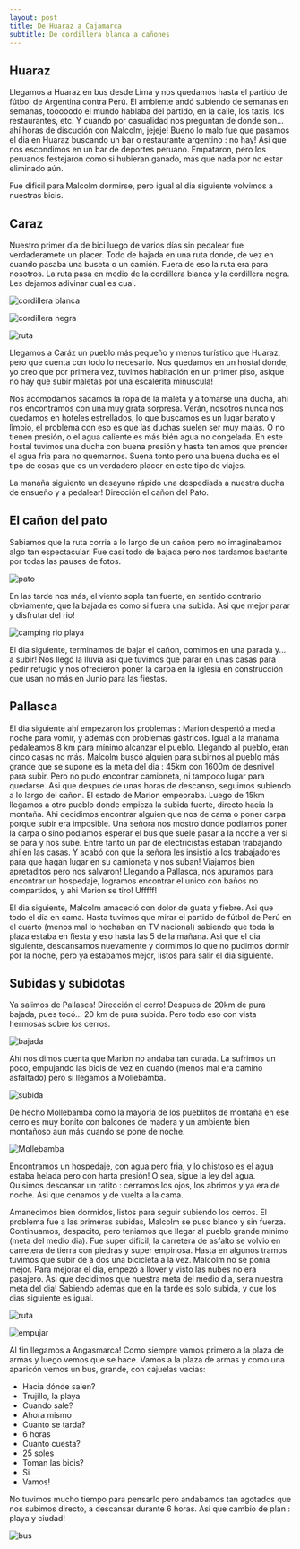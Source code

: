 ```yaml
---
layout: post
title: De Huaraz a Cajamarca
subtitle: De cordillera blanca a cañones
---
```


## Huaraz 

Llegamos a Huaraz en bus desde Lima y nos quedamos hasta el partido de fútbol de Argentina contra Perú. El ambiente andó subiendo de semanas en semanas, tooooodo el mundo hablaba del partido, en la calle, los taxis, los restaurantes, etc. Y cuando por casualidad nos preguntan de donde son... ahí horas de discución con Malcolm, jejeje!
Bueno lo malo fue que pasamos el dia en Huaraz buscando un bar o restaurante argentino : no hay! Asi que nos escondimos en un bar de deportes peruano. Empataron, pero los peruanos festejaron como si hubieran ganado, más que nada por no estar eliminado aún.

Fue dificil para Malcolm dormirse, pero igual al dia siguiente volvimos a nuestras bicis.


## Caraz

Nuestro primer dìa de bici luego de varios días sin pedalear fue verdaderamete un placer. Todo de bajada en una ruta donde, de vez en cuando pasaba una buseta o un camión. Fuera de eso la ruta era para nosotros. La ruta pasa en medio de la cordillera blanca y la cordillera negra. Les dejamos adivinar cual es cual.

![cordillera blanca]()

![cordillera negra]()

![ruta]()

Llegamos a Caráz un pueblo más pequeño y menos turístico que Huaraz, pero que cuenta con todo lo necesario. Nos quedamos en un hostal donde, yo creo que por primera vez, tuvimos habitación en un primer piso, asique no hay que subir maletas por una escalerita minuscula! 

Nos acomodamos sacamos la ropa de la maleta y a tomarse una ducha, ahí nos encontramos con una muy grata sorpresa. Verán, nosotros nunca nos quedamos en hoteles estrellados, lo que buscamos es un lugar barato y lìmpio, el problema con eso es que las duchas suelen ser muy malas. O no tienen presión, o el agua caliente es más bién agua no congelada. En este hostal tuvimos una ducha con buena presión y hasta teniamos que prender el agua frìa para no quemarnos. Suena tonto pero una buena ducha es el tipo de cosas que es un verdadero placer en este tipo de viajes. 

La manaña siguiente un desayuno rápido una despediada a nuestra ducha de ensueño y a pedalear! Dirección el cañon del Pato.


## El cañon del pato

Sabiamos que la ruta corria a lo largo de un cañon pero no imaginabamos algo tan espectacular. Fue casi todo de bajada pero nos tardamos bastante por todas las pauses de fotos.

![pato]()

En las tarde nos más, el viento sopla tan fuerte, en sentido contrario obviamente, que la bajada es como si fuera una subida. Asi que mejor parar y disfrutar del rio!

![camping rio playa]()

El dia siguiente, terminamos de bajar el cañon, comimos en una parada y... a subir! Nos llegó la lluvia asi que tuvimos que parar en unas casas para pedir refugio y nos ofrecieron poner la carpa en la iglesia en construcción que usan no más en Junio para las fiestas. 


## Pallasca

El dia siguiente ahí empezaron los problemas : Marion despertó a media noche para vomir, y además con problemas gástricos. Igual a la mañama pedaleamos 8 km para mínimo alcanzar el pueblo. Llegando al pueblo, eran cinco casas no más. Malcolm buscó alguien para subirnos al pueblo más grande que se supone es la meta del dia : 45km con 1600m de desnivel para subir. Pero no pudo encontrar camioneta, ni tampoco lugar para quedarse. Asi que despues de unas horas de descanso, seguimos subiendo a lo largo del cañon. El estado de Marion empeoraba. Luego de 15km llegamos a otro pueblo donde empieza la subida fuerte, directo hacia la montaña. Ahi decidimos encontrar alguien que nos de cama o poner carpa porque subir era imposible. Una señora nos mostro donde podiamos poner la carpa o sino podiamos esperar el bus que suele pasar a la noche a ver si se para y nos sube. Entre tanto un par de electricistas estaban trabajando ahí en las casas. Y acabó con que la señora les insistió a los trabajadores para que hagan lugar en su camioneta y nos suban! Viajamos bien apretaditos pero nos salvaron! Llegando a Pallasca, nos apuramos para encontrar un hospedaje, logramos encontrar el unico con baños no compartidos, y ahi Marion se tiro! Ufffff!

El dia siguiente, Malcolm amaceció con dolor de guata y fiebre. Asi que todo el dia en cama. Hasta tuvimos que mirar el partido de fútbol de Perú en el cuarto (menos mal lo hechaban en TV nacional) sabiendo que toda la plaza estaba en fiesta y eso hasta las 5 de la mañana. Asi que el dia siguiente, descansamos nuevamente y dormimos lo que no pudimos dormir por la noche, pero ya estabamos mejor, listos para salir el dia siguiente.


## Subidas y subidotas

Ya salimos de Pallasca! Dirección el cerro! Despues de 20km de pura bajada, pues tocó... 20 km de pura subida. Pero todo eso con vista hermosas sobre los cerros.

![bajada]()

Ahí nos dimos cuenta que Marion no andaba tan curada. La sufrimos un poco, empujando las bicis de vez en cuando (menos mal era camino asfaltado) pero si llegamos a Mollebamba.

![subida]()

De hecho Mollebamba como la mayoría de los pueblitos de montaña en ese cerro es muy bonito con balcones de madera y un ambiente bien montañoso aun más cuando se pone de noche.

![Mollebamba]()

Encontramos un hospedaje, con agua pero fria, y lo chistoso es el agua estaba helada pero con harta presión! O sea, sigue la ley del agua. Quisimos descansar un ratito : cerramos los ojos, los abrimos y ya era de noche. Asi que cenamos y de vuelta a la cama.

Amanecimos bien dormidos, listos para seguir subiendo los cerros.
El problema fue a las primeras subidas, Malcolm se puso blanco y sin fuerza. Continuamos, despacito, pero teniamos que llegar al pueblo grande mínimo (meta del medio dia). Fue super dificil, la carretera de asfalto se volvio en carretera de tierra con piedras y super empinosa. Hasta en algunos tramos tuvimos que subir de a dos una bicicleta a la vez. Malcolm no se ponia mejor. Para mejorar el dia, empezó a llover y visto las nubes no era pasajero. Asi que decidimos que nuestra meta del medio dia, sera nuestra meta del dia! Sabiendo ademas que en la tarde es solo subida, y que los dias siguiente es igual.

![ruta]()

![empujar]() 

Al fin llegamos a Angasmarca! Como siempre vamos primero a la plaza de armas y luego vemos que se hace. Vamos a la plaza de armas y como una aparicón vemos un bus, grande, con cajuelas vacias:
- Hacia dónde salen?
- Trujillo, la playa
- Cuando sale?
- Ahora mismo
- Cuanto se tarda?
- 6 horas
- Cuanto cuesta?
- 25 soles
- Toman las bicis?
- Si
- Vamos!

No tuvimos mucho tiempo para pensarlo pero andabamos tan agotados que nos subimos directo, a descansar durante 6 horas. 
Asi que cambio de plan : playa y ciudad!

![bus]()

